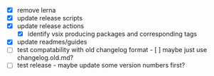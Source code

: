 - [x] remove lerna
- [x] update release scripts
- [x] update release actions
  - [x] identify vsix producing packages and corresponding tags
- [x] update readmes/guides
- [ ] test compatability with old changelog format - [ ] maybe just use changelog.old.md?
- [ ] test release - maybe update some version numbers first?
